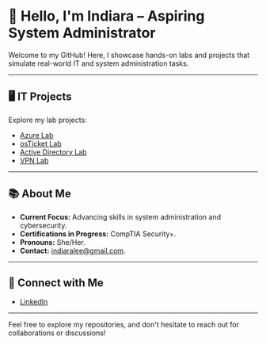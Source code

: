 # 👋 Hello, I'm Indiara – Aspiring System Administrator

Welcome to my GitHub! Here, I showcase hands-on labs and projects that simulate real-world IT and system administration tasks.

---

## 🖥️ IT Projects

Explore my lab projects:

- [Azure Lab](https://github.com/indiaralee714/azure-lab)
- [osTicket Lab](https://github.com/indiaralee714/osticket-lab)
- [Active Directory Lab](https://github.com/indiaralee714/active-directory-lab)
- [VPN Lab](https://github.com/indiaralee714/virtual-private-networks-lab)

---

## 📚 About Me

- **Current Focus:** Advancing skills in system administration and cybersecurity.
- **Certifications in Progress:** CompTIA Security+.
- **Pronouns:** She/Her.
- **Contact:** [indiaralee@gmail.com](mailto:indiaralee@gmail.com).

---

## 🔗 Connect with Me

- [LinkedIn](https://www.linkedin.com/in/indiara-lee-a142b0175/)

---

Feel free to explore my repositories, and don't hesitate to reach out for collaborations or discussions!
